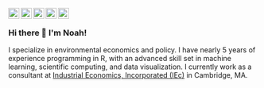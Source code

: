 [<img align="left" width="22px" alt="Website" src="https://github.com/FortAwesome/Font-Awesome/blob/master/svgs/solid/home.svg" />][website]
[<img align="left" width="22px" alt="Email" src="https://github.com/FortAwesome/Font-Awesome/blob/master/svgs/solid/envelope-square.svg" />][email]
[<img align="left" width="22px" alt="Twitter" src="https://github.com/FortAwesome/Font-Awesome/blob/master/svgs/brands/twitter-square.svg" />][twitter]
[<img align="left" width="22px" alt="LinkedIn" src="https://github.com/FortAwesome/Font-Awesome/blob/master/svgs/brands/linkedin-square.svg" />][linkedin]
[<img align="left" width="22px" alt="OrcId" src="https://github.com/simple-icons/simple-icons/blob/develop/icons/orcid.svg" />][orcid]
<br />

### Hi there 👋 I'm Noah!
I specialize in environmental economics and policy. I have nearly 5 years of experience programming in R, with an advanced skill set in machine learning, scientific computing, and data visualization. I currently work as a consultant at [Industrial Economics, Incorporated (IEc)](https://www.indecon.com) in Cambridge, MA.


[website]: https://www.noah-silver.com
[email]: mailto:nasilver20@gmail.com
[twitter]: https://twitter.com/noahsilver12
[orcid]: https://orcid.org/0000-0003-4307-5769
[linkedin]: https://www.linkedin.com/in/noah-silver
